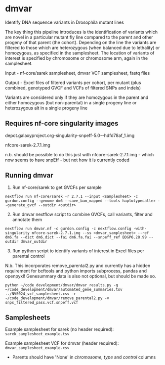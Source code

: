 # dmvar
Identify DNA sequence variants in Drosophila mutant lines

The key thing this pipeline introduces is the identification of variants which are novel in a particular mutant fly line compared to the parent and other progeny of that parent (the cohort). Depending on the line the variants are filtered to those which are heterozygous (when balanced due to lethality) or homozygous, as specified in the samplesheet. The location of variants of interest is specified by chromosome or chromosome arm, again in the samplesheet.

Input - nf-core/sarek samplesheet, dmvar VCF samplesheet, fastq files

Output - Excel files of filtered variants per cohort, per mutant (plus combined, genotyped GVCF and VCFs of filtered SNPs and indels)

Variants are considered only if they are homozygous in the parent and either homozygous (but non-parental) in a single progeny line or heterozygous alt in a single progeny line



## Requires nf-core singularity images

depot.galaxyproject.org-singularity-snpeff-5.0--hdfd78af_1.img

nfcore-sarek-2.7.1.img

n.b. should be possible to do this just with nfcore-sarek-2.7.1.img - which now seems to have snpEff - but not how it is currently coded

## Running dmvar

1. Run nf-core/sarek to get GVCFs per sample 

`nextflow run nf-core/sarek -r 2.7.1 --input <samplesheet> -c gurdon.config --genome dm6 --save_bam_mapped --tools haplotypecaller --generate_gvcf --outdir <outdir>`

2. Run dmvar nextflow script to combine GVCFs, call variants, filter and annotate them

`nextflow run dmvar.nf -c gurdon.config -c nextflow.config -with-singularity nfcore-sarek-2.7.1.img --ss <dmvar_samplesheet> --ref dm6.fa --dict dm6.dict --fai dm6.fa.fai --snpeff_ref BDGP6.28.99 --outdir dmvar_outdir`

3. Run python script to identify variants of interest in Excel files per parental control

N.b. This incorporates remove_parental2.py and currently has a hidden requirement for bcftools and python imports subprocess, pandas and openpyxl! Genesummary data is also not optional, but should be made so.

`python ~/code_development/dmvar/dmvar_results.py -g ~/code_development/dmvar/automated_gene_summaries.tsv ../NVS024_vcf_samplesheet.csv -r ~/code_development/dmvar/remove_parental2.py -v snps_filtered_pass.vcf.snpeff.vcf`

## Samplesheets

Example samplesheet for sarek (no header required): `sarek_samplesheet_example.tsv`

Example samplesheet VCF for dmvar (header required): `dmvar_samplesheet_example.csv`

- Parents should have 'None' in *chromosome*, *type* and *control* columns
